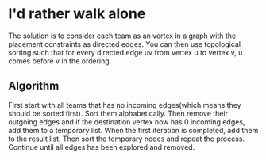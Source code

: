 #  I'd rather walk alone
The solution is to consider each team as an vertex in a graph with the placement constraints as directed edges. 
You can then use topological sorting such that for every directed edge uv from vertex u to vertex v, u comes before v in the ordering.

## Algorithm
First start with all teams that has no incoming edges(which means they should be sorted first). Sort them alphabetically.
Then remove their outgoing edges and if the destination vertex now has 0 incoming edges, add them to a temporary list.
When the first iteration is completed, add them to the result list. Then sort the temporary nodes and repeat the process.
Continue until all edges has been explored and removed.